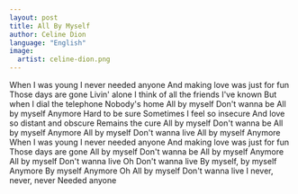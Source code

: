 ```yaml
---
layout: post
title: All By Myself
author: Celine Dion
language: "English"
image:
  artist: celine-dion.png
---
```

When I was young
I never needed anyone
And making love was just for fun
Those days are gone
Livin' alone
I think of all the friends I've known
But when I dial the telephone
Nobody's home
All by myself
Don't wanna be
All by myself
Anymore
Hard to be sure
Sometimes I feel so insecure
And love so distant and obscure
Remains the cure
All by myself
Don't wanna be
All by myself
Anymore
All by myself
Don't wanna live
All by myself
Anymore
When I was young
I never needed anyone
And making love was just for fun
Those days are gone
All by myself
Don't wanna be
All by myself
Anymore
All by myself
Don't wanna live
Oh
Don't wanna live
By myself, by myself
Anymore
By myself
Anymore
Oh
All by myself
Don't wanna live
I never, never, never
Needed anyone
